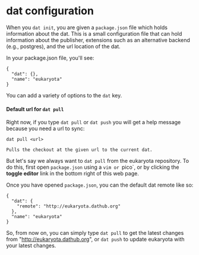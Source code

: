 # dat configuration

When you `dat init`, you are given a `package.json` file which holds information about the dat. This is a small configuration file that can hold information about the publisher, extensions such as an alternative backend (e.g., postgres), and the url location of the dat.

In your package.json file, you'll see:

```
{
  "dat": {},
  "name": "eukaryota"
}
```

You can add a variety of options to the `dat` key.

#### Default url for `dat pull`

Right now, if you type `dat pull` or `dat push` you will get a help message because you need a url to sync:

```
dat pull <url>

Pulls the checkout at the given url to the current dat.
```

But let's say we always want to `dat pull` from the eukaryota repository. To do this, first open `package.json` using a `vim or `pico`, or by clicking the **toggle editor** link in the bottom right of this web page.

Once you have opened `package.json`, you can the default dat remote like so:

```
{
  "dat": {
    "remote": "http://eukaryota.dathub.org"
  },
  "name": "eukaryota"
}
```

So, from now on, you can simply type `dat pull` to get the latest changes from "http://eukaryota.dathub.org", or `dat push` to update eukaryota with your latest changes.
